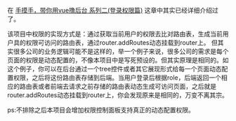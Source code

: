在 [手摸手，带你用vue撸后台 系列二(登录权限篇)](https://segmentfault.com/a/1190000009506097) 这章中其实已经详细介绍过了。

该项目中权限的实现方式是：通过获取当前用户的权限去比对路由表，生成当前用户具的权限可访问的路由表，通过router.addRoutes动态挂载到router上。
但其实很多公司的业务逻辑可能不是这样的，举一个例子来说，很多公司的需求是每个页面的权限是动态配置的，不像本项目中是写死预设的。但其实原理是相同的。如这个例子，你可以在后台通过一个tree控件或者其它展现形式给每一个页面动态配置权限，之后将这份路由表存储到后端。当用户登录后根据role，后端返回一个相应的路由表或者前端去请求之前存储的路由表动态生成可访问页面，之后就是router.addRoutes动态挂载到router上，你会发现原来是相同的，万变不离其宗。

ps:不排除之后本项目会增加权限控制面板支持真正的动态配置权限。
